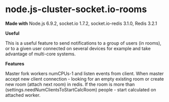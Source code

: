 # node.js-cluster-socket.io-rooms
<b>Made with</b>
Node.js 6.9.2, socket.io 1.7.2, socket.io-redis 3.1.0, Redis 3.2.1

<b>Useful</b>

This is a useful feature to send notifications to a group of users (in rooms), or to a given user connected on several devices for example and take advantage of multi-core systems.

<b>Features</b>

Master fork workers numCPUs-1 and listen events from client. When master accept new client connection - looking for an empty existing room or create new room (attach next room) in redis. If the room is more than (settings.needNumClientsToStartCalcRoom) people - start calculated on attached worker.
